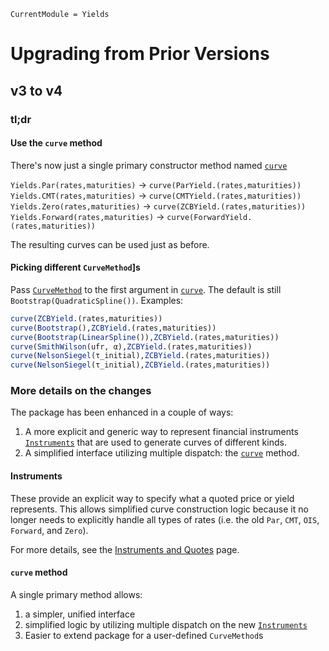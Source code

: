 ```@meta
CurrentModule = Yields
```


# Upgrading from Prior Versions

## v3 to v4

### tl;dr

#### Use the `curve` method

There's now just a single primary constructor method named [`curve`](@ref)

`Yields.Par(rates,maturities)` -> `curve(ParYield.(rates,maturities))`
`Yields.CMT(rates,maturities)` -> `curve(CMTYield.(rates,maturities))`
`Yields.Zero(rates,maturities)` -> `curve(ZCBYield.(rates,maturities))`
`Yields.Forward(rates,maturities)` -> `curve(ForwardYield.(rates,maturities))`

The resulting curves can be used just as before.

#### Picking different `CurveMethod`]s

Pass [`CurveMethod`](@ref) to the first argument in [`curve`](@ref). The default is still `Bootstrap(QuadraticSpline())`. Examples:

```julia
curve(ZCBYield.(rates,maturities))
curve(Bootstrap(),ZCBYield.(rates,maturities))
curve(Bootstrap(LinearSpline()),ZCBYield.(rates,maturities))
curve(SmithWilson(ufr, α),ZCBYield.(rates,maturities))
curve(NelsonSiegel(τ_initial),ZCBYield.(rates,maturities))
curve(NelsonSiegel(τ_initial),ZCBYield.(rates,maturities))
```

### More details on the changes

The package has been enhanced in a couple of ways:

1. A more explicit and generic way to represent financial instruments [`Instruments`](@ref) that are used to generate curves of different kinds.
2. A simplified interface utilizing multiple dispatch: the [`curve`](@ref) method.

#### Instruments

These provide an explicit way to specify what a quoted price or yield represents. This allows simplified curve construction logic because it no longer needs to explicitly handle all types of rates (i.e. the old `Par`, `CMT`, `OIS`, `Forward`, and `Zero`).

For more details, see the [Instruments and Quotes](@ref) page.

#### `curve` method

A single primary method allows:

1. a simpler, unified interface
2. simplified logic by utilizing multiple dispatch on the new [`Instruments`](@ref)
3. Easier to extend package for a user-defined `CurveMethod`s